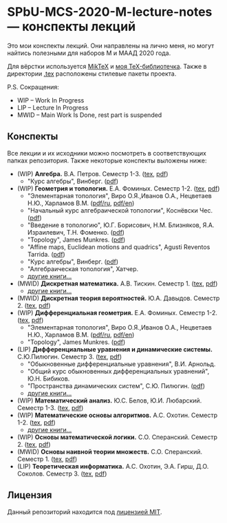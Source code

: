 # SPbU-MCS-2020-M-lecture-notes &mdash; конспекты лекций
Это мои конспекты лекций. Они направлены на лично меня, но могут найтись полезными для наборов М и МААД 2020 года.

Для вёрстки используется [MikTeX](https://miktex.org/) и [моя TeX-библиотечка](https://github.com/lounres/TeX-libs). Также в директории [.tex](.tex) расположены стилевые пакеты проекта.

P.S. Сокращения:
- WIP &ndash; Work In Progress
- LIP &ndash; Lecture In Progress
- MWID &ndash; Main Work Is Done, rest part is suspended

## Конспекты

Все лекции и их исходники можно посмотреть в соответствующих папках репозитория. Также некоторые конспекты выложены ниже:

- (WIP) **Алгебра.** В.А. Петров. Семестр 1-3. ([tex](Алгебра/Algebra.tex), [pdf](Алгебра/Algebra.pdf))
    - "Курс алгебры", Винберг. ([pdf](Алгебра/книги/Курс%20алгебры.%20Винберг.pdf))
- (WIP) **Геометрия и топология.** Е.А. Фоминых. Семестр 1-2. ([tex](ГиТ/GaT.tex), [pdf](ГиТ/GaT.pdf))
    - "Элементарная топология", Виро О.Я.,Иванов О.А., Нецветаев Н.Ю., Харламов В.М. ([pdf/ru](ГиТ/книги/Элементарная%20топология.%20Виро,%20Иванов,%20Нецветаев,%20Харламов.pdf), [pdf/en](ГиТ/книги/Elementary%20Topology%20Problem%20Textbook.%20Viro,%20Ivanov,%20Netsvetaev,%20Kharlamov.pdf))
    - "Начальный курс алгебраической топологии", Коснёвски Чес. ([pdf](ГиТ/книги/Начальный%20курс%20Алгебраической%20Топологии.%20Коснёвски.pdf))
    - "Введение в топологию", Ю.Г. Борисович, Н.М. Близняков, Я.А. Израилевич, Т.Н. Фоменко. ([pdf](ГиТ/книги/Введение%20в%20топологию.%20Борисович,%20Близняков,%20Израилевич,%20Фоменко.pdf))
    - "Topology", James Munkres. ([pdf](ГиТ/книги/Topology.%20Munkres.pdf))
    - "Affine maps, Euclidean motions and quadrics", Agusti Reventos Tarrida. ([pdf](ГиТ/книги/Affine%20Maps,%20Euclid%20Motions%20and%20Quadrics.%20Tarrida.pdf))
    - "Курс алгебры", Винберг. ([pdf](ГиТ/книги/Курс%20алгебры.%20Винберг.pdf))
    - "Алгебраическая топология", Хатчер.
    - [другие книги...](ГиТ/книги/)
- (MWID) **Дискретная математика.** А.В. Тискин. Семестр 1. ([tex](ДисМат/DM.tex), [pdf](ДисМат/DM.pdf))
    - [другие книги...](ДисМат/книги/)
- (MWID) **Дискретная теория вероятностей.** Ю.А. Давыдов. Семестр 2. ([tex](ДТВ/DPT.tex), [pdf](ДТВ/DPT.pdf))
- (WIP) **Дифференциальная геометрия.** Е.А. Фоминых. Семестр 1-2. ([tex](ДГ/DG.tex), [pdf](ДГ/DG.pdf))
    - "Элементарная топология", Виро О.Я.,Иванов О.А., Нецветаев Н.Ю., Харламов В.М. ([pdf/ru](ДГ/книги/Элементарная%20топология.%20Виро,%20Иванов,%20Нецветаев,%20Харламов.pdf), [pdf/en](ДГ/книги/Elementary%20Topology%20Problem%20Textbook.%20Viro,%20Ivanov,%20Netsvetaev,%20Kharlamov.pdf))
    - "Topology", James Munkres. ([pdf](ДГ/книги/Topology.%20Munkres.pdf))
- (LIP) **Дифференциальные уравнения и динамические системы.** С.Ю.Пилюгин. Семестр 3. ([tex](ДУиДС/DEaDS.tex), [pdf](ДУиДС/DEaDS.pdf))
    - "Обыкновенные дифференциальные уравнения", В.И. Арнольд.
    - "Общий курс обыкновенных дифференциальных уравнений", Ю.Н. Бибиков.
    - "Пространства динамических систем", С.Ю. Пилюгин. ([pdf](ДУиДС/книги/Пространства%20динамических%20систем.%20Пилюгин.pdf))
    - [другие книги...](ГиТ/книги/)
- (WIP) **Математический анализ.** Ю.С. Белов, Ю.И. Любарский. Семестр 1-3. ([tex](МатАн/MA.tex), [pdf](МатАн/MA.pdf))
- (WIP) **Математические основы алгоритмов.** А.С. Охотин. Семестр 1-2. ([tex](МатАлг/MAlg.tex), [pdf](МатАлг/MAlg.pdf))
    - [другие книги...](МатАлг/книги/)
- (WIP) **Основы математической логики.** С.О. Сперанский. Семестр 2. ([tex](ОМЛ/ML.tex), [pdf](ОМЛ/ML.pdf))
- (MWID) **Основы наивной теории множеств.** С.О. Сперанский. Семестр 1. ([tex](НТМ/ST.tex), [pdf](НТМ/ST.pdf))
- (LIP) **Теоретическая информатика.** А.С. Охотин, Э.А. Гирш, Д.О. Соколов. Семестр 3. ([tex](ТИ/TI.tex), [pdf](ТИ/TI.pdf))

## Лицензия

Данный репозиторий находится под [лицензией MIT](LICENSE).